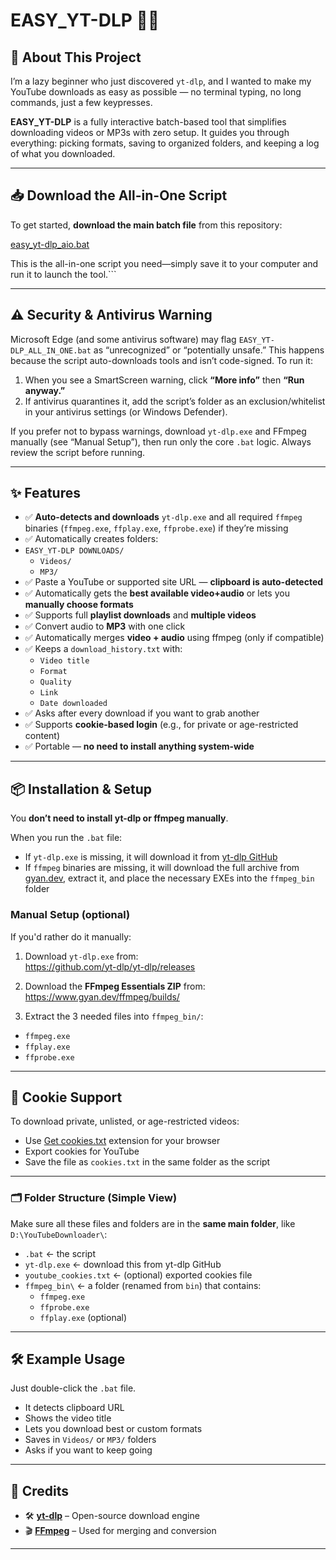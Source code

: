 # EASY_YT-DLP 🎥🎵

## 🚀 About This Project

I’m a lazy beginner who just discovered `yt-dlp`, and I wanted to make my YouTube downloads as easy as possible — no terminal typing, no long commands, just a few keypresses.

**EASY_YT-DLP** is a fully interactive batch-based tool that simplifies downloading videos or MP3s with zero setup. It guides you through everything: picking formats, saving to organized folders, and keeping a log of what you downloaded.

---

## 📥 Download the All-in-One Script

To get started, **download the main batch file** from this repository:

[easy_yt-dlp_aio.bat](https://github.com/omr-abs/easy_yt-dlp/blob/main/easy_yt-dlp_aio.bat)

This is the all-in-one script you need—simply save it to your computer and run it to launch the tool.```

---

## ⚠️ Security & Antivirus Warning

Microsoft Edge (and some antivirus software) may flag `EASY_YT-DLP_ALL_IN_ONE.bat` as “unrecognized” or “potentially unsafe.” This happens because the script auto-downloads tools and isn’t code-signed. To run it:

1. When you see a SmartScreen warning, click **“More info”** then **“Run anyway.”**
2. If antivirus quarantines it, add the script’s folder as an exclusion/whitelist in your antivirus settings (or Windows Defender).

If you prefer not to bypass warnings, download `yt-dlp.exe` and FFmpeg manually (see “Manual Setup”), then run only the core `.bat` logic. Always review the script before running.  

---

## ✨ Features

- ✅ **Auto-detects and downloads** `yt-dlp.exe` and all required `ffmpeg` binaries (`ffmpeg.exe`, `ffplay.exe`, `ffprobe.exe`) if they’re missing  
- ✅ Automatically creates folders:
 - `EASY_YT-DLP DOWNLOADS/`
   - `Videos/`
   - `MP3/`
- ✅ Paste a YouTube or supported site URL — **clipboard is auto-detected**
- ✅ Automatically gets the **best available video+audio** or lets you **manually choose formats**
- ✅ Supports full **playlist downloads** and **multiple videos**
- ✅ Convert audio to **MP3** with one click
- ✅ Automatically merges **video + audio** using ffmpeg (only if compatible)
- ✅ Keeps a `download_history.txt` with:
   - `Video title`
   - `Format`
   - `Quality`
   - `Link`
   - `Date downloaded`
- ✅ Asks after every download if you want to grab another
- ✅ Supports **cookie-based login** (e.g., for private or age-restricted content)
- ✅ Portable — **no need to install anything system-wide**

---

## 📦 Installation & Setup

You **don’t need to install yt-dlp or ffmpeg manually**.

When you run the `.bat` file:
- If `yt-dlp.exe` is missing, it will download it from [yt-dlp GitHub](https://github.com/yt-dlp/yt-dlp)
- If `ffmpeg` binaries are missing, it will download the full archive from [gyan.dev](https://www.gyan.dev/ffmpeg/builds/), extract it, and place the necessary EXEs into the `ffmpeg_bin` folder

### Manual Setup (optional)
If you'd rather do it manually:

1. Download `yt-dlp.exe` from:  
 https://github.com/yt-dlp/yt-dlp/releases

2. Download the **FFmpeg Essentials ZIP** from:  
 https://www.gyan.dev/ffmpeg/builds/

3. Extract the 3 needed files into `ffmpeg_bin/`:
 - `ffmpeg.exe`
 - `ffplay.exe`
 - `ffprobe.exe`

---

## 🍪 Cookie Support

To download private, unlisted, or age-restricted videos:
- Use [Get cookies.txt](https://chrome.google.com/webstore/detail/get-cookiestxt/lcjhednjnlacjipfkejobcmlmglfbmaj?hl=en) extension for your browser
- Export cookies for YouTube
- Save the file as `cookies.txt` in the same folder as the script

---

### 🗂 Folder Structure (Simple View)

Make sure all these files and folders are in the **same main folder**, like `D:\YouTubeDownloader\`:

- `.bat` ← the script
- `yt-dlp.exe` ← download this from yt-dlp GitHub
- `youtube_cookies.txt` ← (optional) exported cookies file
- `ffmpeg_bin\` ← a folder (renamed from `bin`) that contains:
  - `ffmpeg.exe`
  - `ffprobe.exe`
  - `ffplay.exe` (optional)

---

## 🛠 Example Usage

Just double-click the `.bat` file.

- It detects clipboard URL
- Shows the video title
- Lets you download best or custom formats
- Saves in `Videos/` or `MP3/` folders
- Asks if you want to keep going

---

## 🙏 Credits

- 🛠 **[yt-dlp](https://github.com/yt-dlp/yt-dlp)** – Open-source download engine
- 🎬 **[FFmpeg](https://ffmpeg.org/)** – Used for merging and conversion

---
